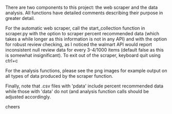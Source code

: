 There are two components to this project: the web scraper and the data analysis. All functions have detailed comments describing their purpose in greater detail.

For the automatic web scraper, call the start_collection function in scraper.py with the option to scraper percent recommended data (which takes a while longer as this information is not in any API) and with the option for robust review checking, as I noticed the walmart API would report inconsistent null review data for every 3-4/1000 items (default false as this is somewhat insignificant).
To exit out of the scraper, keyboard quit using ctrl+c

For the analysis functions, please see the png images for example output on all types of data produced by the scraper function. 

Finally, note that .csv files with 'pdata' include percent recommended data while those with 'data' do not (and analysis function calls should be adjusted accordingly.

cheers
